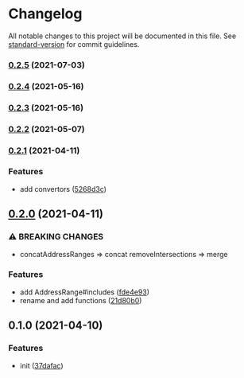 # Changelog

All notable changes to this project will be documented in this file. See [standard-version](https://github.com/conventional-changelog/standard-version) for commit guidelines.

### [0.2.5](https://github.com/BlackGlory/address-range/compare/v0.2.4...v0.2.5) (2021-07-03)

### [0.2.4](https://github.com/BlackGlory/address-range/compare/v0.2.3...v0.2.4) (2021-05-16)

### [0.2.3](https://github.com/BlackGlory/address-range/compare/v0.2.2...v0.2.3) (2021-05-16)

### [0.2.2](https://github.com/BlackGlory/address-range/compare/v0.2.1...v0.2.2) (2021-05-07)

### [0.2.1](https://github.com/BlackGlory/address-range/compare/v0.2.0...v0.2.1) (2021-04-11)


### Features

* add convertors ([5268d3c](https://github.com/BlackGlory/address-range/commit/5268d3c762f7bd13ce989730a025f42ab382348a))

## [0.2.0](https://github.com/BlackGlory/address-range/compare/v0.1.0...v0.2.0) (2021-04-11)


### ⚠ BREAKING CHANGES

* concatAddressRanges => concat
removeIntersections => merge

### Features

* add AddressRange#includes ([fde4e93](https://github.com/BlackGlory/address-range/commit/fde4e933ff9c9cf958ab4389512ca6af5680ed85))
* rename and add functions ([21d80b0](https://github.com/BlackGlory/address-range/commit/21d80b0c47a96e92e5557461055faa6bf251b591))

## 0.1.0 (2021-04-10)


### Features

* init ([37dafac](https://github.com/BlackGlory/address-range/commit/37dafacbe8255997f9ee3dad8f37830018c9bbf3))
